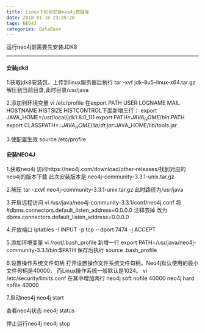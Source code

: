 ```yaml
---
title: Linux下如何安装neo4j数据库
date: 2018-01-16 23:35:20
tags: NEO4J
categories: DataBase
---
```

运行neo4j前需要先安装JDK8

----------

#### 安装jdk8

1.获取jdk8安装包，上传到linux服务器后执行
tar -xvf jdk-8u5-linux-x64.tar.gz
解压到当前目录,此时目录/usr/java

2.添加到环境变量
vi /etc/profile
在export PATH USER LOGNAME MAIL HOSTNAME HISTSIZE HISTCONTROL下面新增三行：
export JAVA_HOME=/usr/local/jdk1.8.0_111
export PATH=$JAVA_HOME/bin:$PATH
export CLASSPATH=.:$JAVA_HOME/lib/dt.jar:$JAVA_HOME/lib/tools.jar

3.使配置生效
source /etc/profile

#### 安装NEO4J

1.获取neo4j
访问https://neo4j.com/download/other-releases/找到对应的neo4j的版本下载
此次安装版本是 neo4j-community-3.3.1-unix.tar.gz

2.解压
tar -zxvf neo4j-community-3.3.1-unix.tar.gz
此时路径为/usr/java

3.开启远程访问
vi /usr/java/neo4j-community-3.3.1/conf/neo4j.conf
将 #dbms.connectors.default_listen_address=0.0.0.0 注释去掉
改为 dbms.connectors.default_listen_address=0.0.0.0

4.开放端口
iptables -I INPUT -p tcp --dport 7474 -j ACCEPT

5.添加环境变量
vi /root/.bash_profile
新增一行
export PATH=/usr/java/neo4j-community-3.3.1/bin:$PATH
保存后执行
source .bash_profile

6.设置操作系统文件句柄
打开设置操作文件系统文件句柄，Neo4j默认使用的最小文件句柄是40000，
而Linux操作系统一般默认是1024。
vi /etc/security/limits.conf
在其中增加两行
neo4j  soft   nofile  40000
neo4j  hard   nofile  40000


7.启动neo4j
neo4j start

查看neo4j状态
neo4j status

停止运行neo4j
neo4j stop